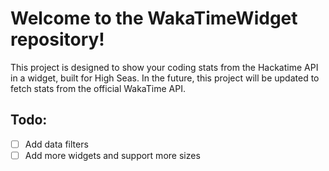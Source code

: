 # Welcome to the WakaTimeWidget repository!

This project is designed to show your coding stats from the Hackatime API in a widget, built for High Seas. In the future, this project will be updated to fetch stats from the official WakaTime API.

## Todo:
- [ ] Add data filters
- [ ] Add more widgets and support more sizes
